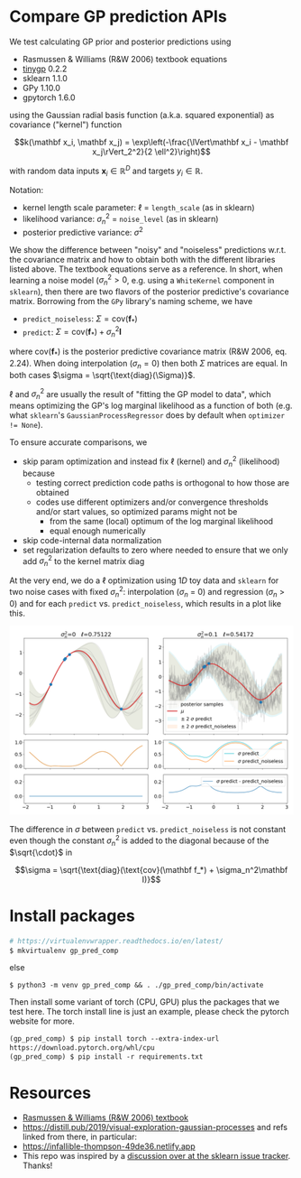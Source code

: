 # Compare GP prediction APIs

We test calculating GP prior and posterior predictions using

* Rasmussen & Williams (R&W 2006) textbook equations
* [tinygp](https://github.com/dfm/tinygp) 0.2.2
* sklearn 1.1.0
* GPy 1.10.0
* gpytorch 1.6.0

using the Gaussian radial basis function (a.k.a. squared exponential)
as covariance ("kernel") function

$$k(\mathbf x_i, \mathbf x_j) = \exp\left(-\frac{\lVert\mathbf x_i - \mathbf x_j\rVert_2^2}{2 \ell^2}\right)$$

with random data inputs $\mathbf x_i \in \mathbb R^D$ and targets
$y_i \in \mathbb R$.

Notation:

* kernel length scale parameter: $\ell$ = `length_scale` (as in sklearn)
* likelihood variance: $\sigma_n^2$ = `noise_level` (as in sklearn)
* posterior predictive variance: $\sigma^2$

We show the difference between "noisy" and "noiseless" predictions w.r.t. the
covariance matrix and how to obtain both with the different libraries listed
above. The textbook equations serve as a reference. In short, when learning a
noise model ($\sigma_n^2>0$, e.g. using a `WhiteKernel` component in
`sklearn`), then there are two flavors of the posterior predictive's covariance
matrix. Borrowing from the `GPy` library's naming scheme, we have

* `predict_noiseless`: $\Sigma = \text{cov}(\mathbf f_*)$
* `predict`: $\Sigma = \text{cov}(\mathbf f_*) + \sigma_n^2\mathbf I$

where $\text{cov}(\mathbf f_*)$ is the posterior predictive covariance matrix
(R&W 2006, eq. 2.24). When doing interpolation ($\sigma_n=0$) then both
$\Sigma$ matrices are equal. In both cases $\sigma = \sqrt{\text{diag}(\Sigma)}$.

$\ell$ and $\sigma_n^2$ are usually the result of "fitting the GP model to
data", which means optimizing the GP's log marginal likelihood as a function of
both (e.g. what `sklearn`'s `GaussianProcessRegressor` does by default when
`optimizer != None`).

To ensure accurate comparisons, we

* skip param optimization and instead fix $\ell$ (kernel) and
  $\sigma_n^2$ (likelihood) because
  * testing correct prediction code paths is orthogonal to how those are obtained
  * codes use different optimizers and/or convergence thresholds and/or start
    values, so optimized params might not be
    * from the same (local) optimum of the log marginal likelihood
    * equal enough numerically
* skip code-internal data normalization
* set regularization defaults to zero where needed to ensure that we only add
  $\sigma_n^2$ to the kernel matrix diag

At the very end, we do a $\ell$ optimization using 1$D$ toy data and `sklearn`
for two noise cases with fixed $\sigma_n^2$: interpolation ($\sigma_n$ = 0) and
regression ($\sigma_n$ > 0) and for each `predict` vs. `predict_noiseless`,
which results in a plot like this.

![](pics/gp.png)

The difference in $\sigma$ between `predict` vs. `predict_noiseless`
is not constant even though the constant $\sigma_n^2$ is added to the diagonal
because of the $\sqrt{\cdot}$ in

$$\sigma = \sqrt{\text{diag}(\text{cov}(\mathbf f_*) + \sigma_n^2\mathbf I)}$$

# Install packages

```sh
# https://virtualenvwrapper.readthedocs.io/en/latest/
$ mkvirtualenv gp_pred_comp
```

else

```
$ python3 -m venv gp_pred_comp && . ./gp_pred_comp/bin/activate
```

Then install some variant of torch (CPU, GPU) plus the packages that we test
here. The torch install line is just an example, please check the pytorch
website for more.

```
(gp_pred_comp) $ pip install torch --extra-index-url https://download.pytorch.org/whl/cpu
(gp_pred_comp) $ pip install -r requirements.txt
```

# Resources

* [Rasmussen & Williams (R&W 2006) textbook](http://www.gaussianprocess.org/gpml)
* <https://distill.pub/2019/visual-exploration-gaussian-processes> and refs
  linked from there, in particular:
* <https://infallible-thompson-49de36.netlify.app>
* This repo was inspired by a [discussion over at the sklearn issue
  tracker](https://github.com/scikit-learn/scikit-learn/issues/22945). Thanks!
